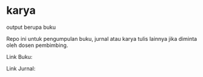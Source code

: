 # karya
output berupa buku

Repo ini untuk pengumpulan buku, jurnal atau karya tulis lainnya jika diminta oleh dosen pembimbing.

Link Buku:

Link Jurnal:
